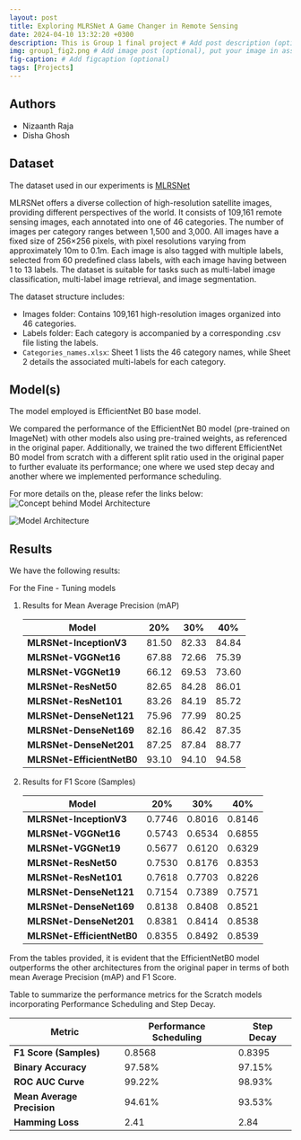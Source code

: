 ```yaml
---
layout: post
title: Exploring MLRSNet A Game Changer in Remote Sensing
date: 2024-04-10 13:32:20 +0300
description: This is Group 1 final project # Add post description (optional)
img: group1_fig2.png # Add image post (optional), put your image in assets/img/
fig-caption: # Add figcaption (optional)
tags: [Projects]
---
```


## Authors
 - Nizaanth Raja
 - Disha Ghosh

## Dataset
The dataset used in our experiments is [MLRSNet](https://github.com/cugbrs/MLRSNet) 

MLRSNet offers a diverse collection of high-resolution satellite images, providing different perspectives of the world. It consists of 109,161 remote sensing images, each annotated into one of 46 categories. The number of images per category ranges between 1,500 and 3,000. All images have a fixed size of 256×256 pixels, with pixel resolutions varying from approximately 10m to 0.1m. Each image is also tagged with multiple labels, selected from 60 predefined class labels, with each image having between 1 to 13 labels. The dataset is suitable for tasks such as multi-label image classification, multi-label image retrieval, and image segmentation.

The dataset structure includes:

- Images folder: Contains 109,161 high-resolution images organized into 46 categories.
- Labels folder: Each category is accompanied by a corresponding .csv file listing the labels.
- `Categories_names.xlsx`: Sheet 1 lists the 46 category names, while Sheet 2 details the associated multi-labels for each category.

## Model(s)
The model employed is EfficientNet B0 base model. 

We compared the performance of the EfficientNet B0 model (pre-trained on ImageNet) with other models also using pre-trained weights, as referenced in the original paper. Additionally, we trained the two different EfficientNet B0 model from scratch with a different split ratio used in the original paper to further evaluate its performance; one where we used step decay and another where we implemented performance scheduling.

For more details on the, please refer the links below:
![Concept behind Model Architecture]({{site.baseurl}}/assets/img/group1_fig1.png)  

![Model Architecture]({{site.baseurl}}/assets/img/group1_fig2.png)

## Results
We have the following results: 

For the Fine - Tuning models

1. Results for Mean Average Precision (mAP)

    | Model                  | 20%  | 30%  | 40%  |
    |------------------------|------|------|------|
    | **MLRSNet-InceptionV3** | 81.50| 82.33| 84.84|
    | **MLRSNet-VGGNet16**    | 67.88| 72.66| 75.39|
    | **MLRSNet-VGGNet19**    | 66.12| 69.53| 73.60|
    | **MLRSNet-ResNet50**    | 82.65| 84.28| 86.01|
    | **MLRSNet-ResNet101**   | 83.26| 84.19| 85.72|
    | **MLRSNet-DenseNet121** | 75.96| 77.99| 80.25|
    | **MLRSNet-DenseNet169** | 82.16| 86.42| 87.35|
    | **MLRSNet-DenseNet201** | 87.25| 87.84| 88.77|
    | **MLRSNet-EfficientNetB0** | 93.10| 94.10| 94.58|


2. Results for F1 Score (Samples)

    | Model                    | 20%    | 30%    | 40%    |
    |--------------------------|--------|--------|--------|
    | **MLRSNet-InceptionV3** | 0.7746 | 0.8016 | 0.8146 |
    | **MLRSNet-VGGNet16**    | 0.5743 | 0.6534 | 0.6855 |
    | **MLRSNet-VGGNet19**    | 0.5677 | 0.6120 | 0.6329 |
    | **MLRSNet-ResNet50**    | 0.7530 | 0.8176 | 0.8353 |
    | **MLRSNet-ResNet101**   | 0.7618 | 0.7703 | 0.8226 |
    | **MLRSNet-DenseNet121** | 0.7154 | 0.7389 | 0.7571 |
    | **MLRSNet-DenseNet169** | 0.8138 | 0.8408 | 0.8521 |
    | **MLRSNet-DenseNet201** | 0.8381 | 0.8414 | 0.8538 |
    | **MLRSNet-EfficientNetB0** | 0.8355 | 0.8492 | 0.8539 |

From the tables provided, it is evident that the EfficientNetB0 model outperforms the other architectures from the original paper in terms of both mean Average Precision (mAP) and F1 Score.

Table to summarize the performance metrics for the Scratch models incorporating Performance Scheduling and Step Decay.

| Metric                  | Performance Scheduling | Step Decay |
|-------------------------|------------------------|------------|
| **F1 Score (Samples)**  | 0.8568                 | 0.8395     |
| **Binary Accuracy**     | 97.58%                 | 97.15%     |
| **ROC AUC Curve**       | 99.22%                 | 98.93%     |
| **Mean Average Precision** | 94.61%              | 93.53%     |
| **Hamming Loss**        | 2.41                   | 2.84       |